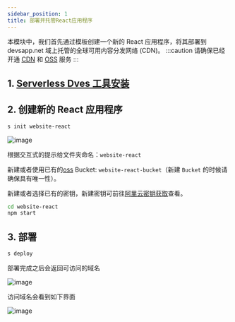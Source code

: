 ```yaml
---
sidebar_position: 1
title: 部署并托管React应用程序
---
```


本模块中，我们首先通过模板创建一个新的 React 应用程序，将其部署到 devsapp.net 域上托管的全球可用内容分发网络 (CDN)。
:::caution
请确保已经开通 [CDN](https://cdn.console.aliyun.com) 和 [OSS](https://oss.console.aliyun.com) 服务
:::

## 1. [Serverless Dves 工具安装](/docs/tutorial-dk/intro/quickstart#环境准备)

## 2. 创建新的 React 应用程序

```bash
s init website-react
```

![image](https://gw.alicdn.com/imgextra/i3/O1CN01LrPBue1KU4VL3LCdK_!!6000000001166-2-tps-1000-303.png)

根据交互式的提示给文件夹命名：`website-react`

新建或者使用已有的[oss](https://oss.console.aliyun.com/) Bucket: `website-react-bucket`（新建 `Bucket` 的时候请确保具有唯一性）。

新建或者选择已有的密钥，新建密钥可前往[阿里云密钥获取](https://www.serverless-devs.com/docs/provider-config/alibabacloud)查看。

```bash
cd website-react
npm start
```

## 3. 部署

```bash
s deploy
```

部署完成之后会返回可访问的域名

![image](https://gw.alicdn.com/imgextra/i1/O1CN01xTcek91yg3V7nW6iL_!!6000000006607-2-tps-1000-397.png)

访问域名会看到如下界面

![image](https://gw.alicdn.com/imgextra/i3/O1CN01Tpv8tT1FasJHPgqfI_!!6000000000504-2-tps-1000-501.png)
